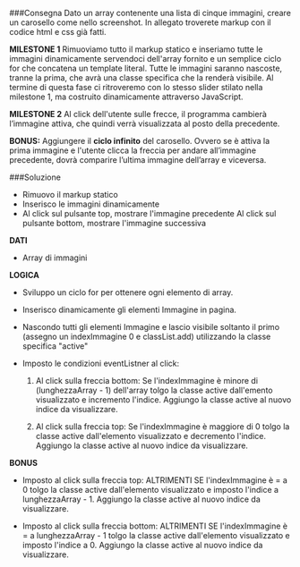 ###Consegna
Dato un array contenente una lista di cinque immagini, creare un carosello come nello screenshot.
In allegato troverete markup con il codice html e css già fatti.

**MILESTONE 1**
Rimuoviamo tutto il markup statico e inseriamo tutte le immagini dinamicamente servendoci dell'array fornito e un semplice ciclo for che concatena un template literal.
Tutte le immagini saranno nascoste, tranne la prima, che avrà una classe specifica che la renderà visibile.
Al termine di questa fase ci ritroveremo con lo stesso slider stilato nella milestone 1, ma costruito dinamicamente attraverso JavaScript.

**MILESTONE 2**
Al click dell'utente sulle frecce, il programma cambierà l’immagine attiva, che quindi verrà visualizzata al posto della precedente.

**BONUS:**
Aggiungere il **ciclo infinito** del carosello. Ovvero se è attiva la prima immagine e l'utente clicca la freccia per andare all’immagine precedente, dovrà comparire l’ultima immagine dell’array e viceversa.

###Soluzione
- Rimuovo il markup statico
- Inserisco le immagini dinamicamente
- Al click sul pulsante top, mostrare l'immagine precedente
Al click sul pulsante bottom, mostrare l'immagine successiva

**DATI**
- Array di immagini

**LOGICA**
- Sviluppo un ciclo for per ottenere ogni elemento di array.
- Inserisco dinamicamente gli elementi Immagine in pagina.
- Nascondo tutti gli elementi Immagine e lascio visibile soltanto il primo (assegno un indexImmagine 0 e classList.add) utilizzando la classe specifica "active"

- Imposto le condizioni eventListner al click:
    1. Al click sulla freccia bottom:
    Se l'indexImmagine è minore di (lunghezzaArray - 1) dell'array tolgo la classe active dall'emento visualizzato e incremento l'indice. Aggiungo la classe active al nuovo indice da visualizzare.

    2. Al click sulla freccia top:
    Se l'indexImmagine è maggiore di 0 tolgo la classe active dall'elemento visualizzato e decremento l'indice. Aggiungo la classe active al nuovo indice da visualizzare.

**BONUS**
- Imposto al click sulla freccia top: 
    ALTRIMENTI SE l'indexImmagine è = a 0 tolgo la classe active dall'elemento visualizzato e imposto l'indice a lunghezzaArray - 1. Aggiungo la classe active al nuovo indice da visualizzare.

- Imposto al click sulla freccia bottom:
    ALTRIMENTI SE l'indexImmagine è = a lunghezzaArray - 1 tolgo la classe active dall'elemento visualizzato e imposto l'indice a 0. Aggiungo la classe active al nuovo indice da visualizzare.
